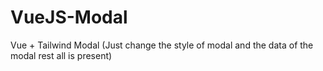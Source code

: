 # VueJS-Modal
Vue + Tailwind Modal (Just change the style of modal and the data of the modal rest all is present)
